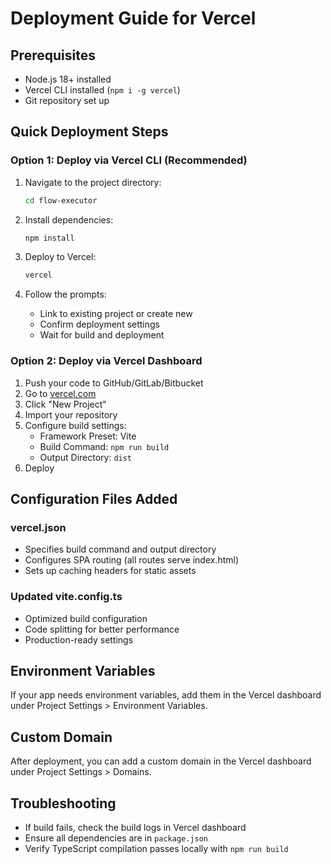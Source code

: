 # Deployment Guide for Vercel

## Prerequisites

- Node.js 18+ installed
- Vercel CLI installed (`npm i -g vercel`)
- Git repository set up

## Quick Deployment Steps

### Option 1: Deploy via Vercel CLI (Recommended)

1. Navigate to the project directory:

   ```bash
   cd flow-executor
   ```

2. Install dependencies:

   ```bash
   npm install
   ```

3. Deploy to Vercel:

   ```bash
   vercel
   ```

4. Follow the prompts:
   - Link to existing project or create new
   - Confirm deployment settings
   - Wait for build and deployment

### Option 2: Deploy via Vercel Dashboard

1. Push your code to GitHub/GitLab/Bitbucket
2. Go to [vercel.com](https://vercel.com)
3. Click "New Project"
4. Import your repository
5. Configure build settings:
   - Framework Preset: Vite
   - Build Command: `npm run build`
   - Output Directory: `dist`
6. Deploy

## Configuration Files Added

### vercel.json

- Specifies build command and output directory
- Configures SPA routing (all routes serve index.html)
- Sets up caching headers for static assets

### Updated vite.config.ts

- Optimized build configuration
- Code splitting for better performance
- Production-ready settings

## Environment Variables

If your app needs environment variables, add them in the Vercel dashboard under Project Settings > Environment Variables.

## Custom Domain

After deployment, you can add a custom domain in the Vercel dashboard under Project Settings > Domains.

## Troubleshooting

- If build fails, check the build logs in Vercel dashboard
- Ensure all dependencies are in `package.json`
- Verify TypeScript compilation passes locally with `npm run build`
